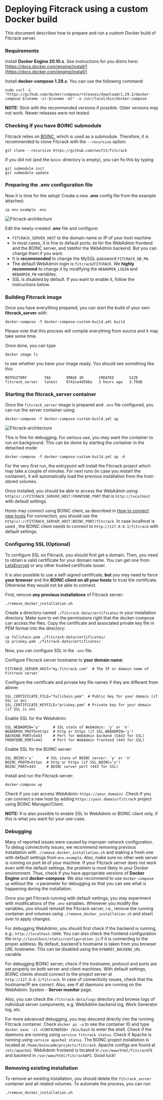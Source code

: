 # Deploying Fitcrack using a custom Docker build

This document describes how to prepare and run a custom Docker build of Fitcrack server.

### Requirements
Install **Docker Engine 20.10.x**. See instructions for you distro here: [https://docs.docker.com/engine/install/](https://docs.docker.com/engine/install/)

Install **docker-compose 1.29.x**. You can use the following command:
```
sudo curl -L "https://github.com/docker/compose/releases/download/1.29.2/docker-compose-$(uname -s)-$(uname -m)" -o /usr/local/bin/docker-compose
```

**NOTE:** Stick with the recommended versions if possible. Older versions may not work. Newer releases were not tested.

### Checking if you have BOINC submodule
Fitcrack relies on [BOINC](https://boinc.berkeley.edu), which is used as a submodule. Therefore, it is recommended to clone Fitcrack with the `--recursive` option:
```
git clone --recursive https://github.com/nesfit/fitcrack
```
If you did not (and the `boinc` directory is empty), you can fix this by typing
```
git submodule init
git submodule update
```


### Preparing the .env configuration file
Now it is time for the setup! Create a new **.env** config file from the example attached:
```
cp env.example .env
```

![Fitcrack-architecture](img/dockerenv.png)

Edit the newly-created **.env** file and configure:
- `FITCRACK_SERVER_HOST` to the domain name or IP of your host machine
- In most cases, it is fine to default ports: `80` for the WebAdmin frontend and the BOINC server, and `5000`for the WebAdmin backend. But you can change them if you want.
- It is **recommended** to change the MySQL password `FITCRACK_DB_PW`.
- The default WebAdmin login is `fitcrack`/`FITCRACK`. We **highly recommend** to change it by modifying the `WEBADMIN_LOGIN` and `WEBADMIN_PW` variables.
- SSL is disabled by default. If you want to enable it, follow the instructions below.


### Building Fitcrack image
Once you have everything prepared, you can start the build of your own **fitcrack_server** with:
```
docker-compose -f docker-compose-custom-build.yml build
```
Please note that this process will compile everything from source and it may take some time.

Once done, you can type
```
docker image ls
```
to see whether you have your image ready. You should see something like this:
```
REPOSITORY        TAG       IMAGE ID       CREATED       SIZE
fitcrack_server   latest    9742ce4d598a   3 hours ago   3.79GB
```


### Starting the fitcrack_server container
Once the `fitcrack_server` image is prepared and `.env` file configured, you can run the server container using:
```
docker-compose -f docker-compose-custom-build.yml up
```

![Fitcrack-architecture](img/dockerstart.png)

This is fine for debugging. For serious use, you may want the container to run on background.
This can be dome by starting the container in the detached mode:
```
docker-compose -f docker-compose-custom-build.yml up -d
```

For the very first run, the entrypoint will install the Fitcrack project which may take a couple of minutes.
For next runs (in case you restart the container), it will automatically load the previous installation
from the host-stored volumes.

Once installed, you should be able to access the WebAdmin using:
`http(s)://FITCRACK_SERVER_HOST:FRONTEND_PORT` that is `http://localhost` with default settings.

Hosts may connect using BOINC client, as described in [How to connect new hosts](https://nesfit.github.io/fitcrack/#/guide/hosts?id=connecting-hosts)
For connection, you should use the `http(s)://FITCRACK_SERVER_HOST:BOINC_PORT/fitcrack`.
In case localhost is used , the BOINC client needs to connect to
`http://127.0.0.1/fitcrack` with default settings.



### Configuring SSL (Optional)

To configure SSL on Fitcrack, you should first get a domain.
Then, you need to obtain a valid certificate for your
domain name. You can get one from [LetsEncrypt](https://letsencrypt.org/)
or any other trusted certificate issuer.

It is also possible to use a self-signed certificate, **but** you may need
to force **your browser** and the **BOINC client on all your hosts**
to trust the certificate. Otherwise they would not be able to connect.

First, remove **any previous installations** of Fitcrack server:
```
./remove_docker_installation.sh
```

Create a directory named `./fitcrack-data/certificates` in your installation
directory. Make sure to set the permissions right that the docker-compose
can access the files. Copy the certificate and associated private key file
in PEM format into the directory:
```
cp fullchain.pem ./fitcrack-data/certificates/
cp privkey.pem ./fitcrack-data/certificates/
```
Now, you can configure SSL in the `.env` file.

Configure Fitcrack server hostname to **your domain name**:
```
FITCRACK_SERVER_HOST="my.fitcrack.com"  # The IP or domain name of Fitcrack server
```

Configure the certificate and private key file names if they are different from above:
```
SSL_CERTIFICATE_FILE="fullchain.pem"  # Public key for your domain (if SSL is on)
SSL_CERTIFICATE_KEYFILE="privkey.pem" # Private key for your domain (if SSL is on)
```

Enable SSL for the WebAdmin:
```
SSL_WEBADMIN='y'      # SSL state of WebAdmin: 'y' or 'n'
WEBADMIN_PROTO=https  # http or https (if SSL_WEBADMIN='y')
BACKEND_PORT=5443     # Port for WebAdmin backend (5443 for SSL)
FRONTEND_PORT=443     # Port for WebAdmin frontend (443 for SSL)
```

Enable SSL for the BOINC server:
```
SSL_BOINC='y'      # SSL state of BOINC server: 'y' or 'n'
BOINC_PROTO=https  # http or https (if SSL_BOINC='y')
BOINC_PORT=443     # BOINC server port (443 for SSL)
```

Install and run the Fitcrack server:
```
docker-compose up
```

Check if you can access WebAdmin: `https://your.domain/`.
Check if you can connect a new host by adding
`https://your.domain/fitcrack` project using BOINC Manager/Client.

**NOTE:** It is also possible to enable SSL to WebAdmin or BOINC client only,
if this is what you want for your use-case.

<a name="debugging"></a>
### Debugging
Many of reported issues were caused by improper network configuration.
To debug connectivity issues, we recommend removing previous installation with `./remove_docker_installation.sh`
and making a fresh one with default settings from `env.example`.
Also, make sure no other web server is running on port `80` of your machine.
If your Fitcrack server does not work even with the default settings, the problem
is most likely in your Docker environment.
Thus, check if you have appropriate versions of **Docker Engine** and **docker-compose**.
We also recommend to use `docker-compose up` without the `-d` parameter for debugging
so that you can see what is happening during the installation.

Once you get Fitcrack running with default settings, you may experiment with
modifications of the `.env` variables. Whenever you modify the variables, you should
reinstall the Fitcrack server, i.e., remove the running container and volumes
using `./remove_docker_installation.sh` and stsart over to apply changes.

For debugging WebAdmin, you should
first check if the backend is running, e.g.: `http://localhost:5000`.
You can also check the frontend configuration file `http://localhost/static/configuration.js`
if it is connecting to the proper address. By default, backend's hostname is taken
from you browser URL hostname. This can be disabled using the `DYNAMIC_BACKEND_URL` variable.

For debugging BOINC server, check if the hostname, protocol and ports are set properly
on both server and client machines. With default settings, BOINC clients should
connect to the project server at `http://127.0.0.1/fitcrack`. In case of connectivity issues,
check that the hostname/IP are correct. Also, see if all daemons are running
on the WebAdmin: System - **Server monitor** page.

Also, you can check the `/fitcrack-data/logs` directory and browse logs
of individual server components, e.g. WebAdmin backend log, Work Generator log, etc.

For more advanced debugging, you may descend directly into the running Fitcrack container.
Check `docker ps -a` to see the container ID and type `docker exec -it <CONTAINERID> /bin/bash`
to enter the shell. Check if the daemons are running using `service fitcrack status`.
Check if Apache is running using `service apache2 status`. The BOINC project installation
is located at `/home/boincadm/projects/fitcrack`. Apache configs are found at
`/etc/apache2`. WebAdmin frontend is located in `/var/www/html/fitcrackFE` and backend
in `/var/www/html/fitcrackAPI`. Good luck!


### Removing existing installation
To remove an existing installation, you should delete the `fitcrack_server` container and all related volumes.
To automate the process, you can run:
```
./remove_docker_installation.sh
```
